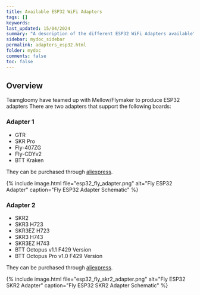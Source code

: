 ```yaml
---
title: Available ESP32 WiFi Adapters
tags: []
keywords: 
last_updated: 15/04/2024
summary: "A description of the different ESP32 WiFi Adapters available"
sidebar: mydoc_sidebar
permalink: adapters_esp32.html
folder: mydoc
comments: false
toc: false
---
```


## Overview

Teamgloomy have teamed up with Mellow/Flymaker to produce ESP32 adapters
There are two adapters that support the following boards:

### Adapter 1

- GTR
- SKR Pro
- Fly-407ZG
- Fly-CDYv2
- BTT Kraken

They can be purchased through [aliexpress](https://s.click.aliexpress.com/e/_Dn2O3it).  

{% include image.html file="esp32_fly_adapter.png" alt="Fly ESP32 Adapter" caption="Fly ESP32 Adapter Schematic" %}

### Adapter 2

- SKR2
- SKR3 H723
- SKR3EZ H723
- SKR3 H743
- SKR3EZ H743
- BTT Octopus v1.1 F429 Version
- BTT Octopus Pro v1.0 F429 Version

They can be purchased through [aliexpress](https://s.click.aliexpress.com/e/_DegW3Oh).  

{% include image.html file="esp32_fly_skr2_adapter.png" alt="Fly ESP32 SKR2 Adapter" caption="Fly ESP32 SKR2 Adapter Schematic" %}

